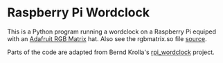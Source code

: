 # Raspberry Pi Wordclock

This is a Python program running a wordclock on a Raspberry Pi equiped
with an [Adafruit RGB Matrix](https://www.adafruit.com/product/2345) hat.
Also see the rgbmatrix.so file
[source](https://github.com/adafruit/rpi-rgb-led-matrix).

Parts of the code are adapted from Bernd Krolla's
[rpi_wordclock](https://github.com/bk1285/rpi_wordclock) project.
